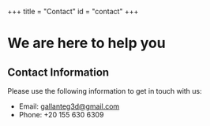+++
title = "Contact"
id = "contact"
+++

# We are here to help you

## Contact Information

Please use the following information to get in touch with us:

- Email: gallanteg3d@gmail.com
- Phone: +20 155 630 6309 


